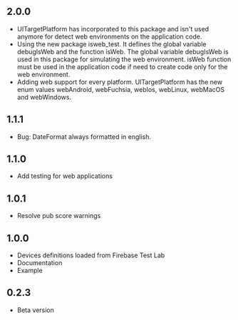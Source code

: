 ## 2.0.0
* UITargetPlatform has incorporated to this package and isn't used anymore for detect web environments on the application code.
* Using the new package isweb_test. It defines the global variable debugIsWeb and the function isWeb. The global variable debugIsWeb is used in this package for simulating the web environment. isWeb function must be used in the application code if need to create code only for the web environment.
* Adding web support for every platform. UITargetPlatform has the new enum values webAndroid, webFuchsia, webIos, webLinux, webMacOS and webWindows.


## 1.1.1
* Bug: DateFormat always formatted in english.

## 1.1.0
* Add testing for web applications

## 1.0.1
* Resolve pub score warnings

## 1.0.0
* Devices definitions loaded from Firebase Test Lab
* Documentation
* Example
  
## 0.2.3
* Beta version
